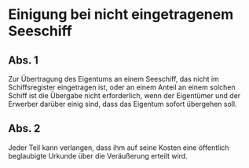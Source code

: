 # Einigung bei nicht eingetragenem Seeschiff



## Abs. 1

 Zur Übertragung des Eigentums an einem Seeschiff, das nicht im Schiffsregister eingetragen ist, oder an einem Anteil an einem solchen Schiff ist die Übergabe nicht erforderlich, wenn der Eigentümer und der Erwerber darüber einig sind, dass das Eigentum sofort übergehen soll.

## Abs. 2

 Jeder Teil kann verlangen, dass ihm auf seine Kosten eine öffentlich beglaubigte Urkunde über die Veräußerung erteilt wird. 

